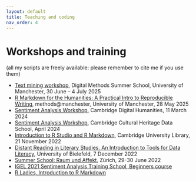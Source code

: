 ```yaml
---
layout: default
title: Teaching and coding
nav_order: 4
---
```


<!-- [Home](index.md)  | [CV](cv.md) | [Publications](publications.md) | [Scripts and coding tutorials](coding.md) | [Contact me](contacts.md) -->

# Workshops and training
(all my scripts are freely available: please remember to cite me if you use them)

- [Text mining workshop](https://new.express.adobe.com/webpage/db5oUkcvjH3iw), Digital Methods Summer School, University of Manchester, 30 June – 4 July 2025
- [R Markdown for the Humanities: A Practical Intro to Reproducible Writing](https://new.express.adobe.com/webpage/05RoHVFQPGDsX), methods@manchester, University of Manchester, 28 May 2025
- [Sentiment Analysis Workshop](https://github.com/giuliagrisot/Sentiment_Analysis_CDH_2023-24), Cambridge Digital Humanities, 11 March 2024
- [Sentiment Analysis Workshop](https://github.com/giuliagrisot/Sentiment_Analysis_CDH_Data_School_2024), Cambridge Cultural Heritage Data School, April 2024
- [Introduction to R Studio and R Markdown](https://github.com/giuliagrisot/R_Markdown_workshop_CDH), Cambridge University Library, 21 November 2022
- [Distant Reading in Literary Studies. An Introduction to Tools for Data Literacy](https://github.com/distant-reading-Bie22/distant-reading-Bie22.github.io), University of Bielefeld, 7 December 2022
- [Summer School: Raum und Affekt](https://github.com/zurich-sommerschule22), Zürich, 29-30 June 2022
- [IGEL 2021 Sentiment Analysis Training School, Beginners course](https://github.com/mountain-sentiment/mountain-sentiment.github.io/tree/master/code_and_scripts/IGEL_2021_Sentiment_Analysis_TS_Beginners_Grisot_G)
- [R Ladies, Introduction to R Markdown](https://github.com/DGfS-PhD-2021/R-markdown-course.git)
